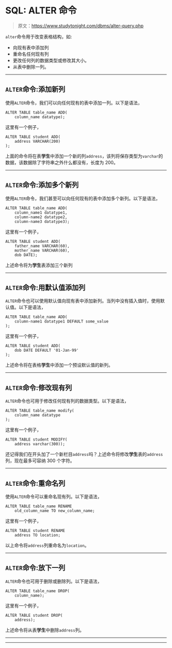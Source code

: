 # SQL: ALTER 命令

> 原文：<https://www.studytonight.com/dbms/alter-query.php>

`alter`命令用于改变表格结构，如:

*   向现有表中添加列
*   重命名任何现有列
*   更改任何列的数据类型或修改其大小。
*   从表中删除一列。

* * *

## `ALTER`命令:添加新列

使用`ALTER`命令，我们可以向任何现有的表中添加一列。以下是语法，

```
ALTER TABLE table_name ADD(
    column_name datatype);
```

这里有一个例子，

```
ALTER TABLE student ADD(
    address VARCHAR(200)
);
```

上面的命令将在表**学生**中添加一个新的列`address`，该列将保存类型为`varchar`的数据，该数据除了字符串之外什么都没有，长度为 200。

* * *

## `ALTER`命令:添加多个新列

使用`ALTER`命令，我们甚至可以向任何现有的表中添加多个新列。以下是语法，

```
ALTER TABLE table_name ADD(
    column_name1 datatype1, 
    column-name2 datatype2, 
    column-name3 datatype3);
```

这里有一个例子，

```
ALTER TABLE student ADD(
    father_name VARCHAR(60), 
    mother_name VARCHAR(60), 
    dob DATE); 
```

上述命令将为**学生**表添加三个新列

* * *

## `ALTER`命令:用默认值添加列

`ALTER`命令也可以使用默认值向现有表中添加新列。当列中没有插入值时，使用默认值。以下是语法，

```
ALTER TABLE table_name ADD(
    column-name1 datatype1 DEFAULT some_value
);
```

这里有一个例子，

```
ALTER TABLE student ADD(
    dob DATE DEFAULT '01-Jan-99'
);
```

上述命令将在表格**学生**中添加一个预设默认值的新列。

* * *

## `ALTER`命令:修改现有列

`ALTER`命令也可用于修改任何现有列的数据类型。以下是语法，

```
ALTER TABLE table_name modify(
    column_name datatype
);
```

这里有一个例子，

```
ALTER TABLE student MODIFY(
    address varchar(300)); 
```

还记得我们在开头加了一个新栏目`address`吗？上述命令将修改**学生**表的`address`列，现在最多可容纳 300 个字符。

* * *

## `ALTER`命令:重命名列

使用`ALTER`命令可以重命名现有列。以下是语法，

```
ALTER TABLE table_name RENAME 
    old_column_name TO new_column_name;
```

这里有一个例子，

```
ALTER TABLE student RENAME 
    address TO location; 
```

以上命令将`address`列重命名为`location`。

* * *

## `ALTER`命令:放下一列

`ALTER`命令也可用于删除或删除列。以下是语法，

```
ALTER TABLE table_name DROP(
    column_name);
```

这里有一个例子，

```
ALTER TABLE student DROP(
    address); 
```

上述命令将从表**学生**中删除`address`列。

* * *

* * *